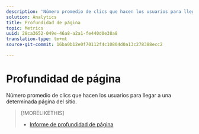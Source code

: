 ```yaml
---
description: 'Número promedio de clics que hacen los usuarios para llegar a una determinada página del sitio. '
solution: Analytics
title: Profundidad de página
topic: Metrics
uuid: 28ca3652-049e-46a8-a2a1-fe440d0e38a8
translation-type: tm+mt
source-git-commit: 16ba0b12e0f70112f4c10804d0a13c278388ecc2

---
```



# Profundidad de página

Número promedio de clics que hacen los usuarios para llegar a una determinada página del sitio.

>[!MORELIKETHIS]
>
>* [Informe de profundidad de página](/help/components/c-variables/dimensionslist/reports-page-depth.md)

